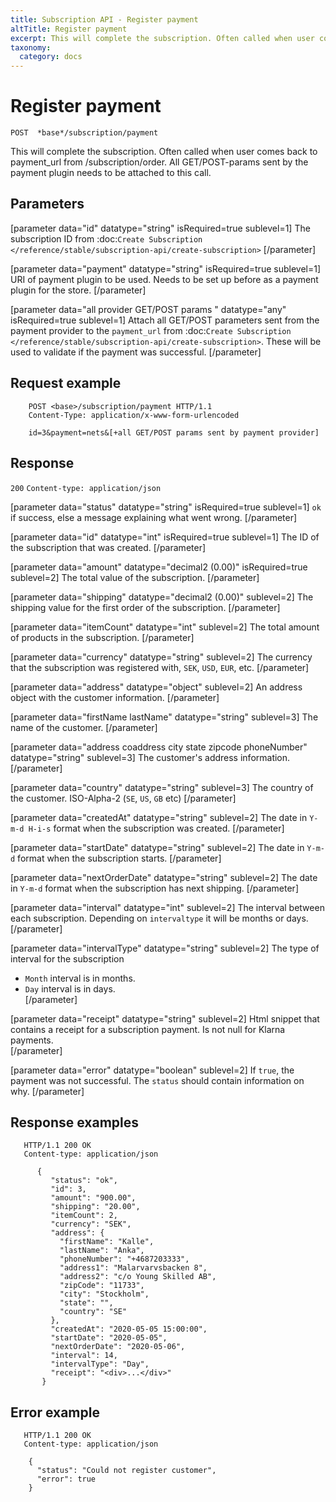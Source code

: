 ```yaml
---
title: Subscription API - Register payment
altTitle: Register payment
excerpt: This will complete the subscription. Often called when user comes back to payment_url from /subscription/order. All GET/POST-params sent by the payment plugin needs to be attached to this call.
taxonomy:
  category: docs
---
```


# Register payment

```text
POST  *base*/subscription/payment
```

This will complete the subscription. Often called when user comes back to payment_url from /subscription/order. All GET/POST-params sent by the payment plugin needs to be attached to this call.

## Parameters

[parameter data="id" datatype="string" isRequired=true sublevel=1]
The subscription ID from :doc:`Create Subscription </reference/stable/subscription-api/create-subscription>`
[/parameter]

[parameter data="payment" datatype="string" isRequired=true sublevel=1]
URI of payment plugin to be used. Needs to be set up before as a payment plugin for the store.
[/parameter]

[parameter data="all provider GET/POST params " datatype="any" isRequired=true sublevel=1]
Attach all GET/POST parameters sent from the payment provider to the ``payment_url`` from :doc:`Create Subscription </reference/stable/subscription-api/create-subscription>`. These will be used to validate if the payment was successful.
[/parameter]
## Request example

```http
    POST <base>/subscription/payment HTTP/1.1
    Content-Type: application/x-www-form-urlencoded
    
    id=3&payment=nets&[+all GET/POST params sent by payment provider]

```

## Response

`200` `Content-type: application/json`

[parameter data="status" datatype="string" isRequired=true sublevel=1]
 ``ok`` if success, else a message explaining what went wrong.
[/parameter]

[parameter data="id" datatype="int" isRequired=true sublevel=1]
The ID of the subscription that was created.
[/parameter]

[parameter data="amount" datatype="decimal2 (0.00)" isRequired=true sublevel=2]
The total value of the subscription.
[/parameter]

[parameter data="shipping" datatype="decimal2 (0.00)" sublevel=2]
The shipping value for the first order of the subscription.
[/parameter]

[parameter data="itemCount" datatype="int" sublevel=2]
The total amount of products in the subscription.
[/parameter]

[parameter data="currency" datatype="string" sublevel=2]
The currency that the subscription was registered with, ``SEK``, ``USD``, ``EUR``, etc.
[/parameter]

[parameter data="address" datatype="object" sublevel=2]
An address object with the customer information.
[/parameter]

[parameter data="firstName lastName" datatype="string" sublevel=3]
The name of the customer.
[/parameter]

[parameter data="address coaddress city state zipcode phoneNumber" datatype="string" sublevel=3]
The customer's address information.
[/parameter]

[parameter data="country" datatype="string" sublevel=3]
The country of the customer. ISO-Alpha-2 (``SE``, ``US``, ``GB`` etc)
[/parameter]

[parameter data="createdAt" datatype="string" sublevel=2]
The date in ``Y-m-d H-i-s`` format when the subscription was created.
[/parameter]

[parameter data="startDate" datatype="string" sublevel=2]
The date in ``Y-m-d`` format when the subscription starts.
[/parameter]

[parameter data="nextOrderDate" datatype="string" sublevel=2]
The date in ``Y-m-d`` format when the subscription has next shipping.
[/parameter]

[parameter data="interval" datatype="int" sublevel=2]
The interval between each subscription. Depending on `intervaltype` it will be months or days.
[/parameter]

[parameter data="intervalType" datatype="string" sublevel=2]
The type of interval for the subscription
* ``Month`` interval is in months.
* ``Day`` interval is in days.        
[/parameter]

[parameter data="receipt" datatype="string" sublevel=2]
Html snippet that contains a receipt for a subscription payment. Is not null for Klarna payments.  
[/parameter]

[parameter data="error" datatype="boolean" sublevel=2]
If ``true``, the payment was not successful. The ``status`` should contain information on why. 
[/parameter]

## Response examples

```http
   HTTP/1.1 200 OK
   Content-type: application/json

      {
         "status": "ok",
         "id": 3,
         "amount": "900.00",
         "shipping": "20.00",
         "itemCount": 2,
         "currency": "SEK",
         "address": {
           "firstName": "Kalle",
           "lastName": "Anka",
           "phoneNumber": "+4687203333",
           "address1": "Malarvarvsbacken 8",
           "address2": "c/o Young Skilled AB",
           "zipCode": "11733",
           "city": "Stockholm",
           "state": "",
           "country": "SE"
         },
         "createdAt": "2020-05-05 15:00:00",
         "startDate": "2020-05-05",
         "nextOrderDate": "2020-05-06",
         "interval": 14,
         "intervalType": "Day",
         "receipt": "<div>...</div>"
       }
```

## Error example

```http
   HTTP/1.1 200 OK
   Content-type: application/json

    {
      "status": "Could not register customer",
      "error": true
    }
```